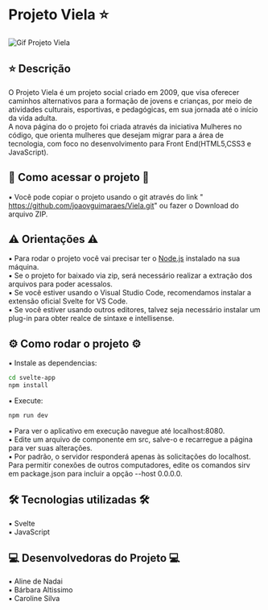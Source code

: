 # Projeto Viela ⭐

![Gif Projeto Viela](https://user-images.githubusercontent.com/106499228/183254757-bae5a670-3649-4113-98dd-5c6c156dd569.gif)

## ⭐ Descrição

 O Projeto Viela é um projeto social criado em 2009, que visa oferecer caminhos alternativos para a formação de jovens e crianças, por meio de atividades culturais, esportivas, e pedagógicas, em sua jornada até o início da vida adulta.</br>
 A nova página do o projeto foi criada através da iniciativa Mulheres no código, que orienta mulheres que desejam migrar para a área de tecnologia, com foco no desenvolvimento para Front End(HTML5,CSS3 e JavaScript).

## 📁 Como acessar o projeto 📁

▪ Você pode copiar o projeto usando o git através do link " https://github.com/joaovguimaraes/Viela.git" ou fazer o Download do arquivo ZIP.

## ⚠️ Orientações ⚠️

▪ Para rodar o projeto você vai precisar ter o [Node.js](https://nodejs.org) instalado na sua máquina. </br>
▪ Se o projeto for baixado via zip, será necessário realizar a extração dos arquivos para poder acessalos. </br>
▪ Se você estiver usando o Visual Studio Code, recomendamos instalar a extensão oficial Svelte for VS Code. </br>
▪ Se você estiver usando outros editores, talvez seja necessário instalar um plug-in para obter realce de sintaxe e intellisense. </br>

## ⚙️ Como rodar o projeto ⚙️

▪ Instale as dependencias: 

```bash
cd svelte-app
npm install
```
▪ Execute: 

```bash
npm run dev
```

▪ Para ver o aplicativo em execução navegue até localhost:8080. </br>
▪ Edite um arquivo de componente em src, salve-o e recarregue a página para ver suas alterações. </br>
▪ Por padrão, o servidor responderá apenas às solicitações do localhost. Para permitir conexões de outros computadores, edite os comandos sirv em package.json para incluir a opção --host 0.0.0.0.  </br>

## 🛠️ Tecnologias utilizadas 🛠️

▪ Svelte </br>
▪ JavaScript

## 💻 Desenvolvedoras do Projeto 💻

▪ Aline de Nadai </br>
▪ Bárbara Altissimo </br>
▪ Caroline Silva 


